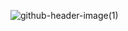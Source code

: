 ![github-header-image(1)](https://github.com/user-attachments/assets/057d69a8-26c1-459a-90f0-56625b3a0d6b)
